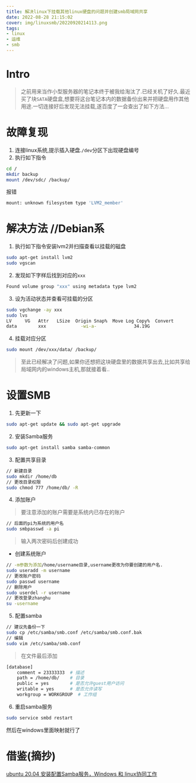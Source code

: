 ```yaml
---
title: 解决linux下挂载其他linux硬盘的问题并创建smb局域网共享
date: 2022-08-28 21:15:02
cover: img/linuxsmb/20220920214113.png
tags:
- linux
- 运维
- smb
---
```

# Intro
> 之前用来当作小型服务器的笔记本终于被我给淘汰了.已经关机了好久.最近买了块`SATA`硬盘盒,想要将这台笔记本内的数据备份出来并把硬盘用作其他用途.一切连接好后发现无法挂载,遂百度了一会查出了如下方法...

# 故障复现
1. 连接linux系统,提示插入硬盘.`/dev`分区下出现硬盘编号
2. 执行如下指令
```bash bash
cd /
mkdir backup
mount /dev/sdc/ /backup/
```
报错
```bash bash
mount: unknown filesystem type 'LVM2_member'
```

# 解决方法 //Debian系

1. 执行如下指令安装lvm2并扫描查看以挂载的磁盘
```bash bash
sudo apt-get install lvm2
sudo vgscan
```
2. 发现如下字样后找到对应的`xxx`
```bash bash
Found volume group "xxx" using metadata type lvm2
```

3. 设为活动状态并查看可挂载的分区

```bash bash
sudo vgchange -ay xxx
sudo lvs
LV     VG   Attr   LSize  Origin Snap%  Move Log Copy%  Convert
data        xxx             -wi-a-              34.19G      
```

4. 挂载对应分区
```bash bash
sudo mount /dev/xxx/data/ /backup/
```

> 至此已经解决了问题,如果你还想把这块硬盘里的数据共享出去,比如共享给局域网内的windows主机,那就接着看..

# 设置SMB

1. 先更新一下

```bash bash
sudo apt-get update && sudo apt-get upgrade
```

2. 安装Samba服务
```bash bash
sudo apt-get install samba samba-common
```

3. 配置共享目录
```bash bash
// 新建目录
sudo mkdir /home/db
// 更改目录权限
sudo chmod 777 /home/db/ -R
```

4. 添加账户
> 要注意添加的账户需要是系统内已存在的账户
```bash bash
// 后面的pi为系统的用户名
sudo smbpasswd -a pi
```
> 输入两次密码后创建成功

* 创建系统账户
```bash bash
// -m参数为添加/home/username目录,username更改为你要创建的用户名.
sudo useradd -m username
// 更改账户密码
sudo passwd username
// 删除用户
sudo userdel -r username
// 更改登录zhanghu
su -username
```

5. 配置samba
```bash bash
// 建议先备份一下
sudo cp /etc/samba/smb.conf /etc/samba/smb.conf.bak
// 编辑
sudo vim /etc/samba/smb.conf
```
> 在文件最后添加

```bash bash
[database] 
    comment = 23333333  # 描述
	path = /home/db/    # 目录
	public = yes        # 是否允许guest用户访问
	writable = yes      # 是否允许读写
	workgroup = WORKGROUP  # 工作组
```

6. 重启samba服务
```bash bash
sudo service smbd restart
```

然后在windows里面映射就行了

# 借鉴(摘抄)

[ubuntu 20.04 安装配置Samba服务，Windows 和 linux协同工作](https://blog.csdn.net/mvp_Dawn/article/details/105847485 "ubuntu 20.04 安装配置Samba服务，Windows 和 linux协同工作")
